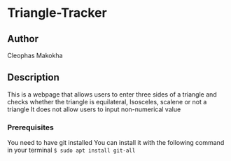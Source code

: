 # Triangle-Tracker

## Author
Cleophas Makokha

## Description
This is a webpage that allows users to enter three sides of a triangle and checks whether the triangle is equilateral, Isosceles, scalene or not a triangle
It does not allow users to input non-numerical value

### Prerequisites
You need to have git installed
You can install it with the following command in your terminal
`$ sudo apt install git-all`
